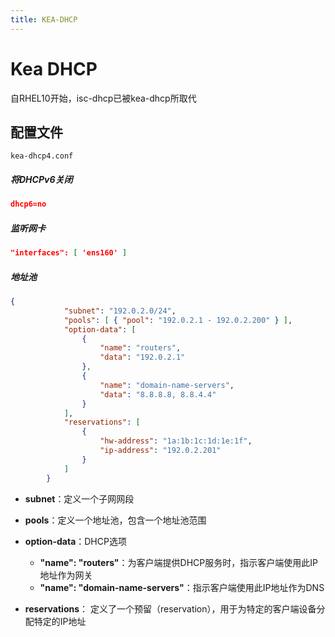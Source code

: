```yaml
---
title: KEA-DHCP
---
```


# Kea DHCP
自RHEL10开始，isc-dhcp已被kea-dhcp所取代
## 配置文件
`kea-dhcp4.conf`
##### 将DHCPv6关闭
``` json
dhcp6=no
```
##### 监听网卡
``` json
"interfaces": [ 'ens160' ]
```
##### 地址池
``` json
{
            "subnet": "192.0.2.0/24",
            "pools": [ { "pool": "192.0.2.1 - 192.0.2.200" } ],
            "option-data": [
                {
                    "name": "routers",
                    "data": "192.0.2.1"
                },
                {
            		"name": "domain-name-servers",
            		"data": "8.8.8.8, 8.8.4.4"
          		}
            ],
            "reservations": [
                {
                    "hw-address": "1a:1b:1c:1d:1e:1f",
                    "ip-address": "192.0.2.201"
                }
            ]
        }
```

- **subnet**：定义一个子网网段

- **pools**：定义一个地址池，包含一个地址池范围

- **option-data**：DHCP选项
	- **"name": "routers"**：为客户端提供DHCP服务时，指示客户端使用此IP地址作为网关
	- **"name": "domain-name-servers"**：指示客户端使用此IP地址作为DNS

- **reservations**： 定义了一个预留（reservation），用于为特定的客户端设备分配特定的IP地址